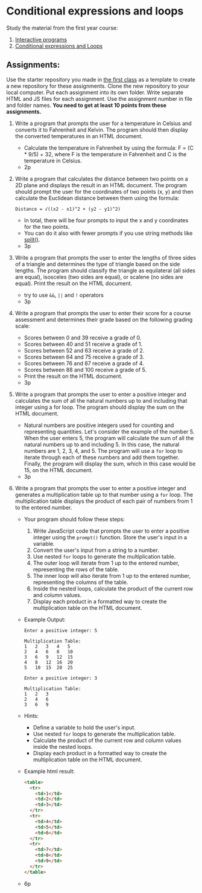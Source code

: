 # Conditional expressions and loops

Study the material from the first year course:

1. [Interactive programs](https://github.com/ilkkamtk/JavaScript-english/blob/main/vuorovaikutteiset_ohjelmat.md)
2. [Conditional expressions and Loops](https://github.com/ilkkamtk/JavaScript-english/blob/main/valinta-toistorakenteet.md)

## Assignments:

Use the starter repository you made in [the first class](../Week1/tools_pt2.md#generating-javascript-project-settings-for-prettier-eslint-and-editorconfig) as a template to create a new repository for these assignments.
Clone the new repository to your local computer. Put each assignment into its own folder. Write separate HTML and JS files for each assignment. Use the
assignment number in file and folder names. **You need to get at least 10 points from these assignments.**

1. Write a program that prompts the user for a temperature in Celsius and converts it to Fahrenheit and Kelvin. The
   program should then display the converted temperatures in an HTML document.
   - Calculate the temperature in Fahrenheit by using the formula: F = (C \* 9/5) + 32, where F is the temperature in
     Fahrenheit and C is the temperature in Celsius.
   - 2p
2. Write a program that calculates the distance between two points on a 2D plane and displays the result in an HTML document. The program should prompt the user for the coordinates of two points (x, y) and then calculate the Euclidean distance between them using the formula:
   ```text
   Distance = √((x2 - x1)^2 + (y2 - y1)^2)
   ```
   - In total, there will be four prompts to input the x and y coordinates for the two points.
   - You can do it also with fewer prompts if you use string methods like [split()](https://developer.mozilla.org/en-US/docs/Web/JavaScript/Reference/Global_Objects/String/split).
   - 3p
3. Write a program that prompts the user to enter the lengths of three sides of a triangle and determines the type of
   triangle based on the side lengths. The program should classify the triangle as equilateral (all sides are equal),
   isosceles (two sides are equal), or scalene (no sides are equal). Print the result on the HTML document.
   - try to use `&&`, `||` and `!` operators
   - 3p
4. Write a program that prompts the user to enter their score for a course assessment and determines their grade based
   on the following grading scale:
   - Scores between 0 and 39 receive a grade of 0.
   - Scores between 40 and 51 receive a grade of 1.
   - Scores between 52 and 63 receive a grade of 2.
   - Scores between 64 and 75 receive a grade of 3.
   - Scores between 76 and 87 receive a grade of 4.
   - Scores between 88 and 100 receive a grade of 5.
   - Print the result on the HTML document.
   - 3p
5. Write a program that prompts the user to enter a positive integer and calculates the sum of all the natural numbers
   up to and including that integer using a for loop. The program should display the sum on the HTML document.
   - Natural numbers are positive integers used for counting and representing quantities. Let's consider the example of
     the number 5. When the user enters 5, the program will calculate the sum of all the natural
     numbers up to and including 5. In this case, the natural numbers are 1, 2, 3, 4, and 5. The program will use
     a `for`
     loop to iterate through each of these numbers and add them together. Finally, the program will display the sum,
     which in this case would be 15, on the HTML document.
   - 3p
6. Write a program that prompts the user to enter a positive integer and generates a multiplication table up to that
   number
   using a `for` loop. The multiplication table displays the product of each pair of numbers from 1 to the entered
   number.

   - Your program should follow these steps:
     1. Write JavaScript code that prompts the user to enter a positive integer using
        the `prompt()`
        function. Store the user's input in a variable.
     2. Convert the user's input from a string to a number.
     3. Use nested `for` loops to generate the multiplication table.
     4. The outer loop will iterate from 1 up to the entered number, representing the rows of the table.
     5. The inner loop will also iterate from 1 up to the entered number, representing the columns of the table.
     6. Inside the nested loops, calculate the product of the current row and column values.
     7. Display each product in a formatted way to create the multiplication table on the HTML document.
   - Example Output:

     ```
     Enter a positive integer: 5

     Multiplication Table:
     1   2   3   4   5
     2   4   6   8   10
     3   6   9   12  15
     4   8   12  16  20
     5   10  15  20  25
     ```

     ```
     Enter a positive integer: 3

     Multiplication Table:
     1   2   3
     2   4   6
     3   6   9
     ```

   - Hints:
     - Define a variable to hold the user's input.
     - Use nested `for` loops to generate the multiplication table.
     - Calculate the product of the current row and column values inside the nested loops.
     - Display each product in a formatted way to create the multiplication table on the HTML document.
   - Example html result:

     ```html
     <table>
       <tr>
         <td>1</td>
         <td>2</td>
         <td>3</td>
       </tr>
       <tr>
         <td>4</td>
         <td>5</td>
         <td>6</td>
       </tr>
       <tr>
         <td>7</td>
         <td>8</td>
         <td>9</td>
       </tr>
     </table>
     ```

   - 6p
